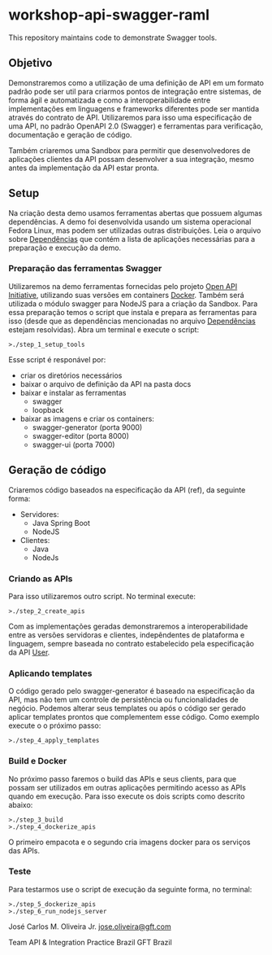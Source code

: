 # workshop-api-swagger-raml

This repository maintains code to demonstrate Swagger tools.

## Objetivo

Demonstraremos como a utilização de uma definição de API em um formato padrão pode ser util para criarmos pontos de integração entre sistemas, de forma ágil e automatizada e como a interoperabilidade entre implementações em linguagens e frameworks diferentes pode ser mantida através do contrato de API. Utilizaremos para isso uma especificação de uma API, no padrão OpenAPI 2.0 (Swagger) e ferramentas para verificação, documentação e geração de código.

Também criaremos uma Sandbox para permitir que desenvolvedores de aplicações clientes da API possam desenvolver a sua integração, mesmo antes da implementação da API estar pronta.

## Setup

Na criação desta demo usamos ferramentas abertas que possuem algumas dependências. A demo foi desenvolvida usando um sistema operacional Fedora Linux, mas podem ser utilizadas outras distribuições. Leia o arquivo sobre [Dependências](deps.md) que contém a lista de aplicações necessárias para a preparação e execução da demo.

### Preparação das ferramentas Swagger

Utilizaremos na demo ferramentas fornecidas pelo projeto [Open API Initiative](https://www.openapis.org/), utilizando suas versões em containers [Docker](https://www.docker.com). Também será utilizada o módulo swagger para NodeJS para a criação da Sandbox.
Para essa preparação temos o script que instala e prepara as ferramentas para isso (desde que as dependências mencionadas no arquivo [Dependências](deps.md) estejam resolvidas). Abra um terminal e execute o script:

    >./step_1_setup_tools

Esse script é responável por:

* criar os diretórios necessários
* baixar o arquivo de definição da API na pasta docs
* baixar e instalar as ferramentas
  * swagger
  * loopback
* baixar as imagens e criar os containers:
  * swagger-generator (porta 9000)
  * swagger-editor (porta 8000)
  * swagger-ui (porta 7000)

## Geração de código

Criaremos código baseados na especificação da API (ref), da seguinte forma:

* Servidores:
  * Java Spring Boot
  * NodeJS
* Clientes:
  * Java
  * NodeJs

### Criando as APIs

Para isso utilizaremos outro script. No terminal execute:

    >./step_2_create_apis

Com as implementações geradas demonstraremos a interoperabilidade entre as versões servidoras e clientes, indepêndentes de plataforma e linguagem, sempre baseada no contrato estabelecido pela especificação da API [User](https://github.com/gft-technical-practices/workshop-api-development/blob/master/users_api.yaml).

### Aplicando templates

O código gerado pelo swagger-generator é baseado na especificação da API, mas não tem um controle de persistência ou funcionalidades de negócio. Podemos alterar seus templates ou após o código ser gerado aplicar templates prontos que complementem esse código. Como exemplo execute o o próximo passo:

    >./step_4_apply_templates

### Build e Docker

No próximo passo faremos o build das APIs e seus clients, para que possam ser utilizados em outras aplicações permitindo acesso as APIs quando em execução. Para isso execute os dois scripts como descrito abaixo:

    >./step_3_build
    >./step_4_dockerize_apis

O primeiro empacota e o segundo cria imagens docker para os serviços das APIs.

### Teste

Para testarmos use o script de execução da seguinte forma, no terminal:

    >./step_5_dockerize_apis
    >./step_6_run_nodejs_server
    
José Carlos M. Oliveira Jr.
jose.oliveira@gft.com

Team API & Integration Practice Brazil
GFT Brazil
